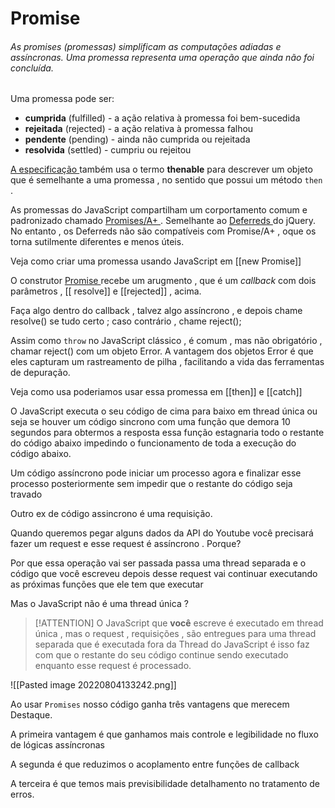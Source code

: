 #                     Promise
###### As promises (promessas) simplificam as computações adiadas e assíncronas. Uma promessa representa uma operação que ainda não foi concluída.


Uma promessa pode ser:

- __cumprida__ (fulfilled) - a ação relativa à promessa foi bem-sucedida
- __rejeitada__ (rejected) - a ação relativa à promessa falhou
- __pendente__ (pending) - ainda não cumprida ou rejeitada
- __resolvida__ (settled) - cumpriu ou rejeitou

<u> A especificação </u> também usa o termo __thenable__ para descrever um objeto que é semelhante a uma promessa , no sentido que possui um método ``then`` .

As promessas do JavaScript compartilham um corportamento comum e padronizado chamado <u> Promises/A+ </u>. Semelhante ao <u> Deferreds </u> do jQuery. No entanto , os Deferreds não são compatíveis com Promise/A+ , oque os torna sutilmente diferentes e menos úteis.

Veja como criar uma promessa usando JavaScript em [[new Promise]]

O construtor <u> Promise </u> recebe um arugmento , que é um _callback_ com dois parâmetros , [[ resolve]] e [[rejected]] , acima.

Faça algo dentro do callback , talvez algo assíncrono , e depois chame resolve() se tudo certo ; caso contrário , chame reject();

Assim como ``throw`` no JavaScript clássico , é comum , mas não obrigatório , chamar reject() com um objeto Error. A vantagem dos objetos Error é que eles capturam um rastreamento de pilha , facilitando a vida das ferramentas de depuração.

Veja como usa poderiamos usar essa promessa em [[then]] e [[catch]]

O JavaScript executa o seu código de cima para baixo em thread única ou seja se houver um código sincrono com uma função que demora 10 segundos para obtermos a resposta essa função estagnaria todo o restante do código abaixo impedindo o funcionamento de toda a execução do código abaixo. 

Um código assíncrono pode iniciar um processo agora e finalizar esse processo posteriormente sem impedir que o restante do código seja travado

Outro ex de código assincrono é uma requisição.

Quando queremos pegar alguns dados da API do Youtube você precisará fazer um request e esse request é assíncrono . Porque?

Por que essa operação vai ser passada passa uma thread separada e o código que você escreveu depois desse request vai continuar executando as próximas funções que ele tem que executar

Mas o JavaScript não é uma thread única ?

>[!ATTENTION]
>O JavaScript que __você__ escreve é executado em thread única , mas o request , requisições  , são entregues para uma thread separada que é executada fora da Thread do JavaScript é isso faz com que o restante do seu código continue sendo executado enquanto esse request é processado.

![[Pasted image 20220804133242.png]]

Ao usar `Promises` nosso código ganha três vantagens que merecem Destaque.

A primeira vantagem é que ganhamos mais controle e legibilidade no fluxo de lógicas assíncronas 

A segunda é que reduzimos o acoplamento entre funções de callback

A terceira é que temos mais previsibilidade detalhamento no tratamento de erros.


